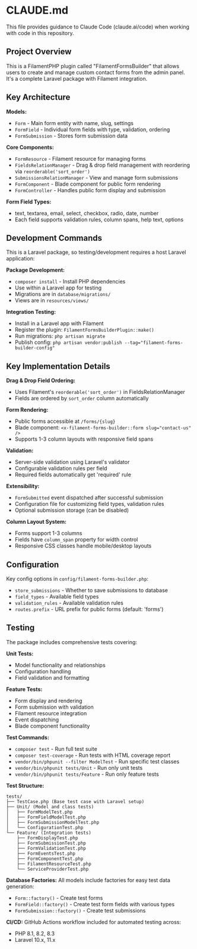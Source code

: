 # CLAUDE.md

This file provides guidance to Claude Code (claude.ai/code) when working with code in this repository.

## Project Overview

This is a FilamentPHP plugin called "FilamentFormsBuilder" that allows users to create and manage custom contact forms from the admin panel. It's a complete Laravel package with Filament integration.

## Key Architecture

**Models:**
- `Form` - Main form entity with name, slug, settings
- `FormField` - Individual form fields with type, validation, ordering
- `FormSubmission` - Stores form submission data

**Core Components:**
- `FormResource` - Filament resource for managing forms
- `FieldsRelationManager` - Drag & drop field management with reordering via `reorderable('sort_order')`
- `SubmissionsRelationManager` - View and manage form submissions
- `FormComponent` - Blade component for public form rendering
- `FormController` - Handles public form display and submission

**Form Field Types:**
- text, textarea, email, select, checkbox, radio, date, number
- Each field supports validation rules, column spans, help text, options

## Development Commands

This is a Laravel package, so testing/development requires a host Laravel application:

**Package Development:**
- `composer install` - Install PHP dependencies
- Use within a Laravel app for testing
- Migrations are in `database/migrations/`
- Views are in `resources/views/`

**Integration Testing:**
- Install in a Laravel app with Filament
- Register the plugin: `FilamentFormsBuilderPlugin::make()`
- Run migrations: `php artisan migrate`
- Publish config: `php artisan vendor:publish --tag="filament-forms-builder-config"`

## Key Implementation Details

**Drag & Drop Field Ordering:**
- Uses Filament's `reorderable('sort_order')` in FieldsRelationManager
- Fields are ordered by `sort_order` column automatically

**Form Rendering:**
- Public forms accessible at `/forms/{slug}`
- Blade component: `<x-filament-forms-builder::form slug="contact-us" />`
- Supports 1-3 column layouts with responsive field spans

**Validation:**
- Server-side validation using Laravel's validator
- Configurable validation rules per field
- Required fields automatically get 'required' rule

**Extensibility:**
- `FormSubmitted` event dispatched after successful submission
- Configuration file for customizing field types, validation rules
- Optional submission storage (can be disabled)

**Column Layout System:**
- Forms support 1-3 columns
- Fields have `column_span` property for width control
- Responsive CSS classes handle mobile/desktop layouts

## Configuration

Key config options in `config/filament-forms-builder.php`:
- `store_submissions` - Whether to save submissions to database
- `field_types` - Available field types
- `validation_rules` - Available validation rules
- `routes.prefix` - URL prefix for public forms (default: 'forms')

## Testing

The package includes comprehensive tests covering:

**Unit Tests:**
- Model functionality and relationships
- Configuration handling
- Field validation and formatting

**Feature Tests:**
- Form display and rendering
- Form submission with validation
- Filament resource integration
- Event dispatching
- Blade component functionality

**Test Commands:**
- `composer test` - Run full test suite
- `composer test-coverage` - Run tests with HTML coverage report
- `vendor/bin/phpunit --filter ModelTest` - Run specific test classes
- `vendor/bin/phpunit tests/Unit` - Run only unit tests
- `vendor/bin/phpunit tests/Feature` - Run only feature tests

**Test Structure:**
```
tests/
├── TestCase.php (Base test case with Laravel setup)
├── Unit/ (Model and class tests)
│   ├── FormModelTest.php
│   ├── FormFieldModelTest.php
│   ├── FormSubmissionModelTest.php
│   └── ConfigurationTest.php
└── Feature/ (Integration tests)
    ├── FormDisplayTest.php
    ├── FormSubmissionTest.php
    ├── FormValidationTest.php
    ├── FormEventsTest.php
    ├── FormComponentTest.php
    ├── FilamentResourceTest.php
    └── ServiceProviderTest.php
```

**Database Factories:**
All models include factories for easy test data generation:
- `Form::factory()` - Create test forms
- `FormField::factory()` - Create test form fields with various types
- `FormSubmission::factory()` - Create test submissions

**CI/CD:**
GitHub Actions workflow included for automated testing across:
- PHP 8.1, 8.2, 8.3
- Laravel 10.x, 11.x